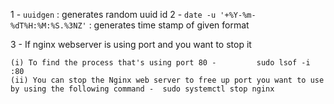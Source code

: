 1 - `uuidgen` : generates random uuid id
2 - `date -u '+%Y-%m-%dT%H:%M:%S.%3NZ'` : generates time stamp of given format

3 - If nginx webserver is using port and you want to stop it
    
    (i) To find the process that's using port 80 -         sudo lsof -i :80
    (ii) You can stop the Nginx web server to free up port you want to use by using the following command -  sudo systemctl stop nginx

